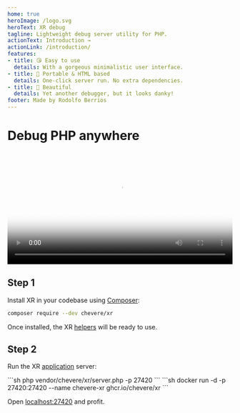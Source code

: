 ```yaml
---
home: true
heroImage: /logo.svg
heroText: XR debug
tagline: Lightweight debug server utility for PHP.
actionText: Introduction →
actionLink: /introduction/
features:
- title: 😘 Easy to use
  details: With a gorgeous minimalistic user interface.
- title: 🍒 Portable & HTML based
  details: One-click server run. No extra dependencies.
- title: 🦄 Beautiful
  details: Yet another debugger, but it looks danky!
footer: Made by Rodolfo Berrios
---
```


# Debug PHP anywhere

<video width="100%" poster="./src/social/github.jpg" controls>
    <source src="./src/video/cremino.mp4" type="video/mp4">
</video>

## Step 1

Install XR in your codebase using [Composer](https://getcomposer.org/):

```sh
composer require --dev chevere/xr
```

Once installed, the XR [helpers](helpers/README.md) will be ready to use.

## Step 2

Run the XR [application](application/README.md) server:

<code-group>
<code-block title="🐘 PHP">
```sh
php vendor/chevere/xr/server.php -p 27420
```
</code-block>

<code-block title="🐳 Docker">
```sh
docker run -d -p 27420:27420 --name chevere-xr ghcr.io/chevere/xr
```
</code-block>
</code-group>

Open [localhost:27420](http://localhost:27420) and profit.
